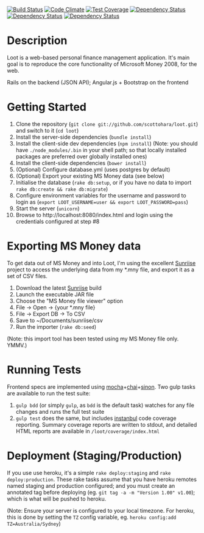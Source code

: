 [![Build Status](https://travis-ci.org/scottohara/loot.svg)](https://travis-ci.org/scottohara/loot)
[![Code Climate](https://codeclimate.com/github/scottohara/loot/badges/gpa.svg)](https://codeclimate.com/github/scottohara/loot)
[![Test Coverage](https://codeclimate.com/github/scottohara/loot/badges/coverage.svg)](https://codeclimate.com/github/scottohara/loot)
[![Dependency Status](https://www.versioneye.com/user/projects/549d100c6b1b81d9a4000925/badge.svg?style=flat)](https://www.versioneye.com/user/projects/549d100c6b1b81d9a4000925)
[![Dependency Status](https://www.versioneye.com/user/projects/549d10246b1b81d16a000982/badge.svg?style=flat)](https://www.versioneye.com/user/projects/549d10246b1b81d16a000982)
[![Dependency Status](https://www.versioneye.com/user/projects/549d12836b1b81202d0005dc/badge.svg?style=flat)](https://www.versioneye.com/user/projects/549d12836b1b81202d0005dc)

Description
===========
Loot is a web-based personal finance management application.
It's main goal is to reproduce the core functionality of Microsoft Money 2008, for the web.

Rails on the backend (JSON API); Angular.js + Bootstrap on the frontend

Getting Started
===============
1. Clone the repository (`git clone git://github.com/scottohara/loot.git`) and switch to it (`cd loot`)
2. Install the server-side dependencies (`bundle install`)
3. Install the client-side dev dependencies (`npm install`) (Note: you should have `./node_modules/.bin` in your shell path; so that locally installed packages are preferred over globally installed ones)
4. Install the client-side dependencies (`bower install`)
5. (Optional) Configure database.yml (uses postgres by default)
6. (Optional) Export your existing MS Money data (see below)
7. Initialise the database (`rake db:setup`, or if you have no data to import `rake db:create && rake db:migrate`)
8. Configure environment variables for the username and password to login as (`export LOOT_USERNAME=user && export LOOT_PASSWORD=pass`)
9. Start the server (`unicorn`)
10. Browse to http://localhost:8080/index.html and login using the credentials configured at step #8

Exporting MS Money data
=======================
To get data out of MS Money and into Loot, I'm using the excellent [Sunriise](http://sourceforge.net/projects/sunriise/) project to access the underlying data from my \*.mny file, and export it as a set of CSV files.

1. Download the latest [Sunriise](http://sourceforge.net/projects/sunriise/) build
2. Launch the executable JAR file
3. Choose the "MS Money file viewer" option
4. File -> Open -> {your *.mny file}
5. File -> Export DB -> To CSV
6. Save to ~/Documents/sunriise/csv
7. Run the importer (`rake db:seed`)

(Note: this import tool has been tested using my MS Money file only. YMMV.)

Running Tests
=============
Frontend specs are implemented using [mocha](http://visionmedia.github.io/mocha/)+[chai](http://chaijs.com/)+[sinon](http://sinonjs.org/).
Two gulp tasks are available to run the test suite:

1. `gulp bdd` (or simply `gulp`, as `bdd` is the default task) watches for any file changes and runs the full test suite
2. `gulp test` does the same, but includes [instanbul](http://gotwarlost.github.io/istanbul/) code coverage reporting. Summary coverage reports are written to stdout, and detailed HTML reports are available in `/loot/coverage/index.html`

Deployment (Staging/Production)
===============================
If you use use heroku, it's a simple `rake deploy:staging` and `rake deploy:production`. These rake tasks assume that you have heroku remotes named staging and production configured; and you must create an annotated tag before deploying (eg. `git tag -a -m "Version 1.00" v1.00`); which is what will be pushed to heroku.

(Note: Ensure your server is configured to your local timezone. For heroku, this is done by setting the `TZ` config variable, eg. `heroku config:add TZ=Australia/Sydney`)
